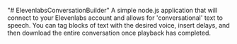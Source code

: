 "# ElevenlabsConversationBuilder" 
A simple node.js application that will connect to your Elevenlabs account and allows for 'conversational' text to speech. You can tag blocks of text with the desired voice, insert delays, and then download the entire conversation once playback has completed. 
